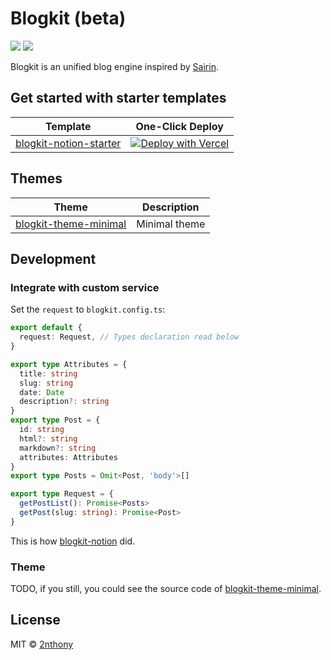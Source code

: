 # Blogkit (beta)

[![](https://badgen.net/npm/v/blogkit?label=)](https://npmjs.com/package/blogkit)
[![](https://badgen.net/npm/license/blogkit?label=)](./LICENSE)

Blogkit is an unified blog engine inspired by [Sairin](https://github.com/djyde/sairin).

## Get started with starter templates

| Template                                                                    | One-Click Deploy                                                                                                                                                                                |
| --------------------------------------------------------------------------- | ----------------------------------------------------------------------------------------------------------------------------------------------------------------------------------------------- |
| [blogkit-notion-starter](https://github.com/2nthony/blogkit-notion-starter) | [![Deploy with Vercel](https://vercel.com/button)](https://vercel.com/new/clone?repository-url=https%3A%2F%2Fgithub.com%2F2nthony%2Fblogkit-notion-starter&env=NOTION_TOKEN,NOTION_DATABASE_ID) |

## Themes

| Theme                                                                                                | Description   |
| ---------------------------------------------------------------------------------------------------- | ------------- |
| [blogkit-theme-minimal](https://github.com/2nthony/blogkit/tree/main/packages/blogkit-theme-minimal) | Minimal theme |

## Development

### Integrate with custom service

Set the `request` to `blogkit.config.ts`:

```ts
export default {
  request: Request, // Types declaration read below
}
```

```ts
export type Attributes = {
  title: string
  slug: string
  date: Date
  description?: string
}
export type Post = {
  id: string
  html?: string
  markdown?: string
  attributes: Attributes
}
export type Posts = Omit<Post, 'body'>[]

export type Request = {
  getPostList(): Promise<Posts>
  getPost(slug: string): Promise<Post>
}
```

This is how [blogkit-notion](https://github.com/2nthony/blogkit/tree/main/packages/blogkit-notion) did.

### Theme

TODO, if you still, you could see the source code of [blogkit-theme-minimal](https://github.com/2nthony/blogkit/tree/main/packages/blogkit-theme-minimal).

## License

MIT © [2nthony](https://github.com/2nthony)
